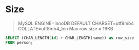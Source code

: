 # Size

>  MySQL
> ENGINE=InnoDB DEFAULT CHARSET=utf8mb4 COLLATE=utf8mb4_bin
> Max row size = 16KB

```sql
SELECT (CHAR_LENGTH(id) + CHAR_LENGTH(name)) as row_size
FROM person;
```
